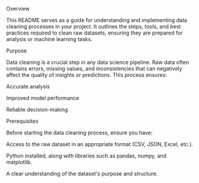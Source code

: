 Overview

This README serves as a guide for understanding and implementing data cleaning processes in your project. It outlines the steps, tools, and best practices required to clean raw datasets, ensuring they are prepared for analysis or machine learning tasks.

Purpose

Data cleaning is a crucial step in any data science pipeline. Raw data often contains errors, missing values, and inconsistencies that can negatively affect the quality of insights or predictions. This process ensures:

Accurate analysis

Improved model performance

Reliable decision-making

Prerequisites

Before starting the data cleaning process, ensure you have:

Access to the raw dataset in an appropriate format (CSV, JSON, Excel, etc.).

Python installed, along with libraries such as pandas, numpy, and matplotlib.

A clear understanding of the dataset's purpose and structure.

